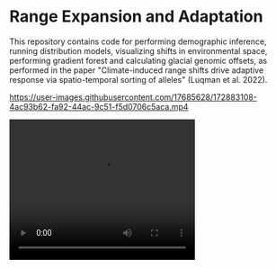 # Range Expansion and Adaptation

  This repository contains code for performing demographic inference, running distribution models, visualizing shifts in environmental space, performing gradient forest and calculating glacial genomic offsets, as performed in the paper "Climate-induced range shifts drive adaptive response via spatio-temporal sorting of alleles" (Luqman et al. 2022).


https://user-images.githubusercontent.com/17685628/172883108-4ac93b62-fa92-44ac-9c51-f5d0706c5aca.mp4



<video src="https://user-images.githubusercontent.com/17685628/172883108-4ac93b62-fa92-44ac-9c51-f5d0706c5aca.mp4"  width="330" height="250">
</video>


